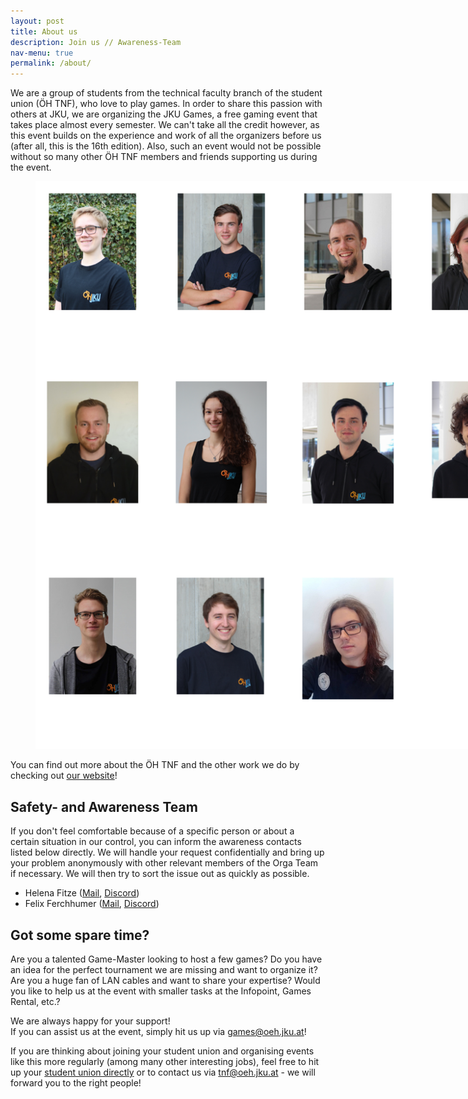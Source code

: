 ```yaml
---
layout: post
title: About us
description: Join us // Awareness-Team
nav-menu: true
permalink: /about/
---
```

We are a group of students from the technical faculty branch of the student union (ÖH TNF), who love to play games. In order to share this passion with others at JKU, we are organizing the JKU Games, a free gaming event that takes place almost every semester. We can't take all the credit however, as this event builds on the experience and work of all the organizers before us (after all, this is the 16th edition). Also, such an event would not be possible without so many other ÖH TNF members and friends supporting us during the event.

<figure>
   <img src="/assets/images/orgaimages/About us JKU Games Orga.png" style="max-width: 1000px;"
      alt="JKU Games Orga" />
   <figcaption></figcaption>
</figure>

You can find out more about the ÖH TNF and the other work we do by checking out <a href="https://oeh.jku.at/abschnitte/technik-und-naturwissenschaften">our website</a>!

## Safety- and Awareness Team
If you don't feel comfortable because of a specific person or about a certain situation in our control, you can inform the awareness contacts listed below directly. We will handle your request confidentially and bring up your problem anonymously with other relevant members of the Orga Team if necessary. We will then try to sort the issue out as quickly as possible.
* Helena Fitze ([Mail](mailto:helena.fitze@oeh.jku.at), [Discord](https://discordapp.com/users/499623227904098304))
* Felix Ferchhumer ([Mail](mailto:felix.ferchhumer@oeh.jku.at), [Discord](https://discordapp.com/users/151349051223310337))


## Got some spare time?
Are you a talented Game-Master looking to host a few games? Do you have an idea for the perfect tournament we are missing and want to organize it? Are you a huge fan of LAN cables and want to share your expertise? Would you like to help us at the event with smaller tasks at the Infopoint, Games Rental, etc.?

We are always happy for your support!<br>
If you can assist us at the event, simply hit us up via [games@oeh.jku.at](mailto:games@oeh.jku.at)!

If you are thinking about joining your student union and organising events like this more regularly (among many other interesting jobs), feel free to hit up your <a class='dotted' href="https://oeh.jku.at/abschnitte/technik-und-naturwissenschaften">student union directly</a> or to contact us via [tnf@oeh.jku.at](mailto:tnf@oeh.jku.at) - we will forward you to the right people!
